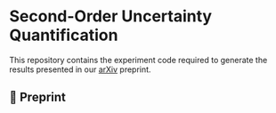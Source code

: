 # Second-Order Uncertainty Quantification

This repository contains the experiment code required to generate the results presented in our [arXiv](https://arxiv.org/abs/YOUR_ARXIV_ID) preprint.

## 🔖 Preprint


